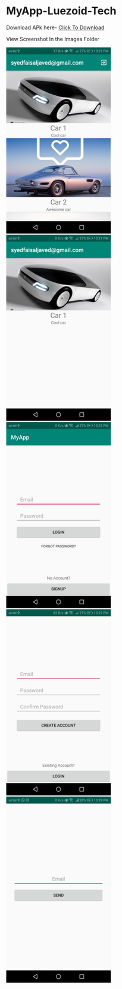 # MyApp-Luezoid-Tech

Download APk here- <a href="app-debug.apk"> Click To Download </a>

View Screenshot In the Images Folder

<img src="images/1.jpg" height="500">
<img src="images/2.jpg" height="500">
<img src="images/3.jpg" height="500">
<img src="images/4.jpg" height="500">
<img src="images/5.jpg" height="500">
